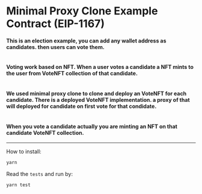 # Minimal Proxy Clone Example Contract (EIP-1167)

#### This is an election example, you can add any wallet address as candidates. then users can vote them.<br /><br />

#### Voting work based on NFT. When a user votes a candidate a NFT mints to the user from VoteNFT collection of that candidate.<br/><br/>

#### We used minimal proxy clone to clone and deploy an VoteNFT for each candidate. There is a deployed VoteNFT implementation. a proxy of that will deployed for candidate on first vote for that condidate.<br/><br/>


#### When you vote a candidate actually you are minting an NFT on that candidate VoteNFT collection.

---

How to install:

```bash
yarn
```

Read the `tests` and run by:
```bash
yarn test
```